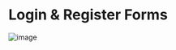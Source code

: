 # Login & Register Forms
![image](https://user-images.githubusercontent.com/84588706/156106411-05a6a148-6bb6-4705-bec2-626354a9b888.png)
